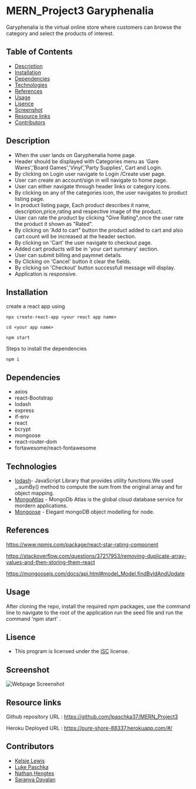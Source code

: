 # MERN_Project3 Garyphenalia
Garyphenalia is the virtual online store where customers can browse the category and select the products of interest.

## Table of Contents
* [Description](#description)
* [Installation](#Installation)
* [Dependencies](#Dependencies)
* [Technologies](#Technologies)
* [References](#References)
* [Usage](#Usage)
* [Lisence](#Lisence)
* [Screenshot](#Screenshot)
* [Resource links](#Resource-links)
* [Contributors](#Contributors)

## Description
* When the user lands on Garyphenalia home page.
* Header should be displayed with Categories menu as 'Gare Wares','Board Games','Vinyl','Party Supplies', Cart and Login.
* By clicking on Login user navigate to Login /Create user page.
* User can create an account/sign in will navigate to home page.
* User can either navigate through header links or category icons.
* By clicking on any of the categories icon, the user navigates to product listing page.
* In product listing page, Each product describes it name, description,price,rating and respective image of the product.
* User can rate the product by clicking "Give Rating",once the user rate the product it shown as "Rated".
* By clicking on 'Add to cart" button the product added to cart and also cart count will be increased at the header section.
* By clicking on 'Cart' the user navigate to checkout page.
* Added cart products will be in 'your cart summary' section.
* User can submit billing and paymnet details.
* By Clicking on 'Cancel' button it clear the fields.
* By clicking on 'Checkout' button successfull message will display.
* Application is responsive.


## Installation

create a react app using

`npx create-react-app <your react app name>`

`cd <your app name>`

`npm start`

Steps to install the dependencies

`npm i`

## Dependencies

- axios
- react-Bootstrap
- lodash
- express
- if-env
- react
- bcrypt
- mongoose
- react-router-dom
- fortawesome/react-fontawesome

## Technologies

* [lodash](https://lodash.com/)- JavaScript Library that provides utility functions.We used \_.sumBy() method to compute the sum from the original array and for object mapping.
* [MongoAtlas](https://www.mongodb.com/cloud/atlas) - MongoDb Atlas is the global cloud database service for mordern applications.
* [ Mongoose](https://mongoosejs.com/) - Elegant mongoDB object modelling for node.

## References

https://www.npmjs.com/package/react-star-rating-component

https://stackoverflow.com/questions/37217953/removing-duplicate-array-values-and-then-storing-them-react

https://mongoosejs.com/docs/api.html#model_Model.findByIdAndUpdate

## Usage

After cloning the repo, install the required npm packages, use the command line to navigate to the root of the application run the seed file and run the command 'npm start' .

## Lisence

- This program is licensed under the [ISC](https://choosealicense.com/licenses/isc/) license.

## Screenshot

![Webpage Screenshot](./images/emp-react.gif?raw=true)

  <!-- Will update after demo -->

## Resource links

Github repository URL : https://github.com/lpaschka37/MERN_Project3

Heroku Deployed URL : https://pure-shore-88337.herokuapp.com/#/

## Contributors

- [Kelsie Lewis](https://github.com/kelsie51)
- [Luke Paschka](https://github.com/lpaschka37)
- [Nathan Hengtes](https://github.com/NathanHentges)
- [Saranya Dayalan](https://github.com/saranya-code)
